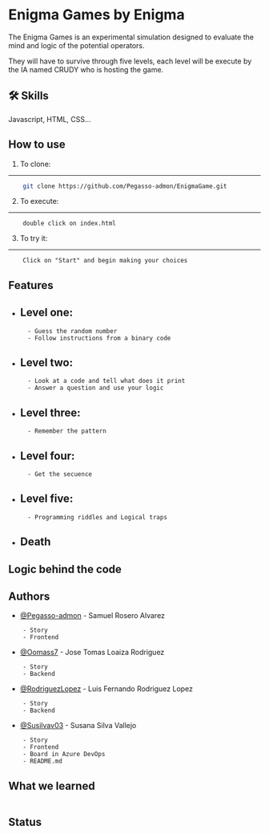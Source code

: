 
# Enigma Games by Enigma

The Enigma Games is an experimental simulation designed to evaluate the mind and logic of the potential operators.

They will have to survive through five levels, each level will be execute by the IA named CRUDY who is hosting the game.


## 🛠 Skills
Javascript, HTML, CSS...


## How to use

1. To clone:

---
```bash
    git clone https://github.com/Pegasso-admon/EnigmaGame.git
```
2. To execute:
---
```
    double click on index.html
```

3. To try it:
---
```
    Click on "Start" and begin making your choices
```


## Features

- Level one: 
    -   
        - Guess the random number
        - Follow instructions from a binary code
- Level two:
    -
        - Look at a code and tell what does it print
        - Answer a question and use your logic
- Level three:
    - 
        - Remember the pattern
- Level four:
    - 
        - Get the secuence
- Level five:
    -
        - Programming riddles and Logical traps
- Death
    - 


## Logic behind the code






## Authors

- [@Pegasso-admon](https://github.com/Pegasso-admon) - Samuel Rosero Alvarez 
```
    - Story
    - Frontend
```
- [@Oomass7](https://github.com/Oomass7) - Jose Tomas Loaiza Rodriguez
```
    - Story
    - Backend
```
- [@RodriguezLopez](https://github.com/RodriguezLopez) - Luis Fernando Rodriguez Lopez 
```
    - Story
    - Backend
```
- [@Susilvav03](https://github.com/Susilvav03) - Susana Silva Vallejo 
```
    - Story
    - Frontend
    - Board in Azure DevOps
    - README.md
```
## What we learned

```

```


## Status

